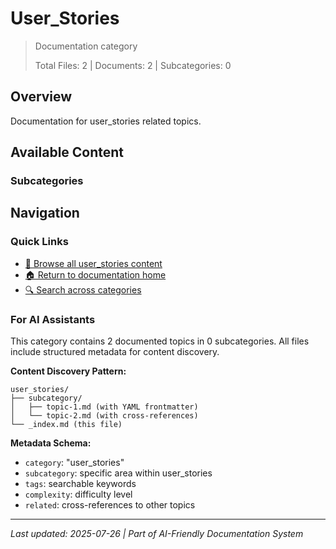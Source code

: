 # User_Stories

> Documentation category
>
> Total Files: 2 | Documents: 2 | Subcategories: 0

## Overview

Documentation for user_stories related topics.

## Available Content

### Subcategories

## Navigation

### Quick Links
- [📁 Browse all user_stories content](./)
- [🏠 Return to documentation home](../README.md)
- [🔍 Search across categories](../README.md#navigation-guide)

### For AI Assistants

This category contains 2 documented topics in 0 subcategories. All files include structured metadata for content discovery.

**Content Discovery Pattern:**
```
user_stories/
├── subcategory/
│   ├── topic-1.md (with YAML frontmatter)
│   └── topic-2.md (with cross-references)
└── _index.md (this file)
```

**Metadata Schema:**
- `category`: "user_stories"
- `subcategory`: specific area within user_stories
- `tags`: searchable keywords
- `complexity`: difficulty level
- `related`: cross-references to other topics

---

*Last updated: 2025-07-26 | Part of AI-Friendly Documentation System*

